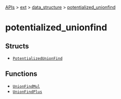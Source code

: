 [APIs](../../../index.md) > [ext](../../index.md) > [data_structure](../index.md) > [potentialized_unionfind]()

# potentialized_unionfind

## Structs

- [`PotentializedUnionFind`](./PotentializedUnionFind.md)

## Functions

- [`UnionFindMul`](./UnionFindMul.md)
- [`UnionFindPlus`](./UnionFindPlus.md)
